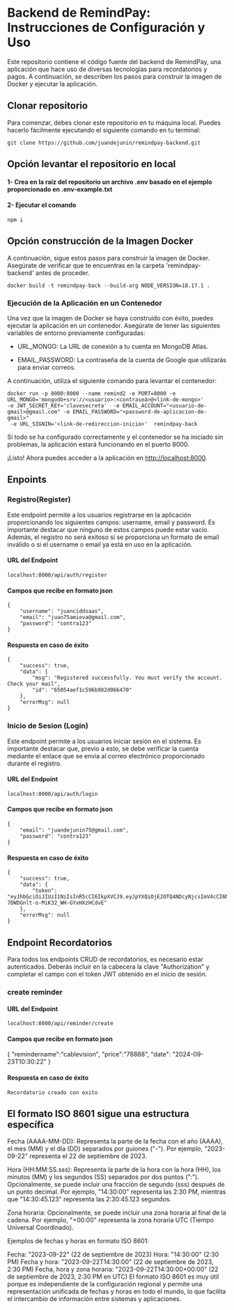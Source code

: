 # Backend de RemindPay: Instrucciones de Configuración y Uso

Este repositorio contiene el código fuente del backend de RemindPay, una aplicación que hace uso de diversas tecnologías para recordatorios y pagos. A continuación, se describen los pasos para construir la imagen de Docker y ejecutar la aplicación.

## Clonar repositorio

Para comenzar, debes clonar este repositorio en tu máquina local. Puedes hacerlo fácilmente ejecutando el siguiente comando en tu terminal:

```
git clone https://github.com/juandejunin/remindpay-backend.git
```

## Opción levantar el repositorio en local

#### 1- Crea en la raíz del repositorio un archivo .env basado en el ejemplo proporcionado en .env-example.txt

#### 2- Ejecutar el comando

```
npm i
```

## Opción construcción de la Imagen Docker

A continuación, sigue estos pasos para construir la imagen de Docker. Asegúrate de verificar que te encuentras en la carpeta 'remindpay-backend' antes de proceder.

```
docker build -t remindpay-back --build-arg NODE_VERSION=18.17.1 .
```

### Ejecución de la Aplicación en un Contenedor

Una vez que la imagen de Docker se haya construido con éxito, puedes ejecutar la aplicación en un contenedor. Asegúrate de tener las siguientes variables de entorno previamente configuradas:

+ URL_MONGO: La URL de conexión a tu cuenta en MongoDB Atlas.

+ EMAIL_PASSWORD: La contraseña de la cuenta de Google que utilizarás para enviar correos.

A continuación, utiliza el siguiente comando para levantar el contenedor:

```
docker run -p 8000:8000 --name remind2 -e PORT=8000 -e URL_MONGO='mongodb+srv://<usuario>:<contraseá>@<link-de-mongo>' 
-e JWT_SECRET_KEY='clavesecreta'  -e EMAIL_ACCOUNT="<usuario-de-gmail>@gmail.com" -e EMAIL_PASSWORD="<password-de-aplicacion-de-gmail>"
 -e URL_SIGNIN='<link-de-redireccion-inicio>'  remindpay-back
```

Si todo se ha configurado correctamente y el contenedor se ha iniciado sin problemas, la aplicación estará funcionando en el puerto 8000.

¡Listo! Ahora puedes acceder a la aplicación en <http://localhost:8000>.

## Enpoints

### Registro(Register)

Este endpoint permite a los usuarios registrarse en la aplicación proporcionando los siguientes campos: username, email y password. Es importante destacar que ninguno de estos campos puede estar vacío. Además, el registro no será exitoso si se proporciona un formato de email inválido o si el username o email ya está en uso en la aplicación.

#### URL del Endpoint

```
localhost:8000/api/auth/register
```

#### Campos que recibe en formato json

```
{
    "username": "juanciddsaas",
    "email": "juan75amieva@gmail.com",
    "password": "contra123"
}
```

#### Respuesta en caso de éxito

```
{
    "success": true,
    "data": {
        "msg": "Registered successfully. You must verify the account. Check your mail",
        "id": "65054aef1c596b982d066470"
    },
    "errorMsg": null
}

```

### Inicio de Sesion (Login)

Este endpoint permite a los usuarios iniciar sesión en el sistema. Es importante destacar que, previo a esto, se debe verificar la cuenta mediante el enlace que se envía al correo electrónico proporcionado durante el registro.

#### URL del Endpoint

```
localhost:8000/api/auth/login
```

#### Campos que recibe en formato json

```
{
    "email": "juandejunin75@gmail.com",
    "password": "contra123"
}
```

#### Respuesta en caso de éxito

```
{
    "success": true,
    "data": {
        "token": "eyJhbGciOiJIUzI1NiIsInR5cCI6IkpXVCJ9.eyJpYXQiOjE2OTQ4NDcyNjcsImV4cCI6MTY5NDg5MDQ2N30.wQ5VrDNki8O-7DWDGnlt-o-MiK32_WH-GYxHXzHCdvE"
    },
    "errorMsg": null
}
```

## Endpoint Recordatorios

Para todos los endpoints CRUD de recordatorios, es necesario estar autenticados. Deberás incluir en la cabecera la clave "Authorization" y completar el campo con el token JWT obtenido en el inicio de sesión.

### create reminder

#### URL del Endpoint

```
localhost:8000/api/reminder/create
```

#### Campos que recibe en formato json

{
    "remindername":"cablevision",
    "price":"78888",
    "date": "2024-09-23T10:30:22"
}

#### Respuesta en caso de éxito

```
Recordatorio creado con exito
```




## El formato ISO 8601 sigue una estructura específica

Fecha (AAAA-MM-DD): Representa la parte de la fecha con el año (AAAA), el mes (MM) y el día (DD) separados por guiones ("-"). Por ejemplo, "2023-09-22" representa el 22 de septiembre de 2023.

Hora (HH:MM:SS.sss): Representa la parte de la hora con la hora (HH), los minutos (MM) y los segundos (SS) separados por dos puntos (":"). Opcionalmente, se puede incluir una fracción de segundo (sss) después de un punto decimal. Por ejemplo, "14:30:00" representa las 2:30 PM, mientras que "14:30:45.123" representa las 2:30:45.123 segundos.

Zona horaria: Opcionalmente, se puede incluir una zona horaria al final de la cadena. Por ejemplo, "+00:00" representa la zona horaria UTC (Tiempo Universal Coordinado).

Ejemplos de fechas y horas en formato ISO 8601:

Fecha: "2023-09-22" (22 de septiembre de 2023)
Hora: "14:30:00" (2:30 PM)
Fecha y hora: "2023-09-22T14:30:00" (22 de septiembre de 2023, 2:30 PM)
Fecha, hora y zona horaria: "2023-09-22T14:30:00+00:00" (22 de septiembre de 2023, 2:30 PM en UTC)
El formato ISO 8601 es muy útil porque es independiente de la configuración regional y permite una representación unificada de fechas y horas en todo el mundo, lo que facilita el intercambio de información entre sistemas y aplicaciones.
